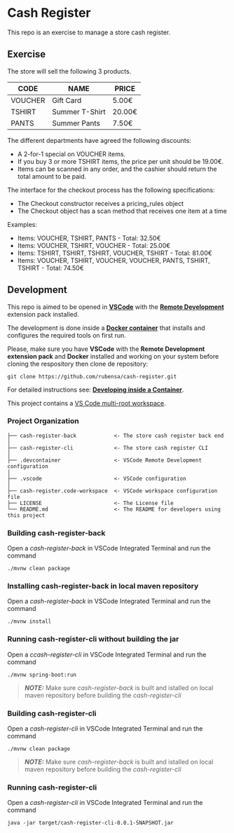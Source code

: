 # Cash Register

This repo is an exercise to manage a store cash register.

## Exercise

The store will sell the following 3 products.

| CODE    | NAME           | PRICE  |
| ------- | -------------- | ------ |
| VOUCHER | Gift Card      | 5.00€  |
| TSHIRT  | Summer T-Shirt | 20.00€ |
| PANTS   | Summer Pants   | 7.50€  |

The different departments have agreed the following discounts:
  * A 2-for-1 special on VOUCHER items.
  * If you buy 3 or more TSHIRT items, the price per unit should be 19.00€.
  * Items can be scanned in any order, and the cashier should return the total amount to be paid.

The interface for the checkout process has the following specifications:
  * The Checkout constructor receives a pricing_rules object
  * The Checkout object has a scan method that receives one item at a time

Examples:
  * Items: VOUCHER, TSHIRT, PANTS - Total: 32.50€
  * Items: VOUCHER, TSHIRT, VOUCHER - Total: 25.00€
  * Items: TSHIRT, TSHIRT, TSHIRT, VOUCHER, TSHIRT - Total: 81.00€
  * Items: VOUCHER, TSHIRT, VOUCHER, VOUCHER, PANTS, TSHIRT, TSHIRT - Total: 74.50€

## Development

This repo is aimed to be opened in **[VSCode](https://code.visualstudio.com/)** with the **[Remote Development](https://code.visualstudio.com/docs/remote/remote-overview)** extension pack installed.

The development is done inside a **[Docker container](https://docker.com/)** that installs and configures the required tools on first run.

Please, make sure you have **VSCode** with the **Remote Development extension pack** and **Docker** installed and working on your system before cloning the respository then clone de repository:

`git clone https://github.com/rubensa/cash-register.git`

For detailed instructions see: **[Developing inside a Container](https://code.visualstudio.com/docs/remote/containers)**.

This project contains a [VS Code multi-root workspace](https://code.visualstudio.com/docs/editor/multi-root-workspaces).

### Project Organization

    ├── cash-register-back            <- The store cash register back end
    │
    ├── cash-register-cli             <- The store cash register CLI
    │
    ├── .devcontainer                 <- VSCode Remote Development configuration
    │
    ├── .vscode                       <- VSCode configuration
    │
    ├── cash-register.code-workspace  <- VSCode workspace configuration file
    ├── LICENSE                       <- The License file
    └── README.md                     <- The README for developers using this project

### Building cash-register-back
Open a *cash-register-back* in VSCode Integrated Terminal and run the command
```shell
./mvnw clean package
```

### Installing cash-register-back in local maven repository
Open a *cash-register-back* in VSCode Integrated Terminal and run the command
```shell
./mvnw install
```

### Running cash-register-cli without building the jar
Open a *ccash-register-cli* in VSCode Integrated Terminal and run the command
```shell
./mvnw spring-boot:run
```
> **_NOTE:_** Make sure *cash-register-back* is built and istalled on local maven repository before building the *cash-register-cli*

### Building cash-register-cli
Open a *cash-register-cli* in VSCode Integrated Terminal and run the command
```shell
./mvnw clean package
```
> **_NOTE:_** Make sure *cash-register-back* is built and istalled on local maven repository before building the *cash-register-cli*

### Running cash-register-cli
Open a *cash-register-cli* in VSCode Integrated Terminal and run the command
```shell
java -jar target/cash-register-cli-0.0.1-SNAPSHOT.jar
```